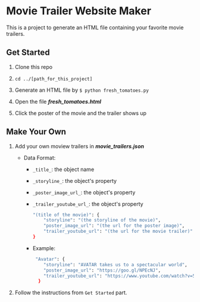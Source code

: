 # Movie Trailer Website Maker

This is a project to generate an HTML file containing your favorite movie trailers.

## Get Started

1. Clone this repo

2. `cd ../[path_for_this_project]`

3. Generate an HTML file by `$ python fresh_tomatoes.py`

4. Open the file **_fresh_tomatoes.html_**

5. Click the poster of the movie and the trailer shows up

## Make Your Own

1. Add your own moview trailers in **_movie_trailers.json_**

    * Data Format:

        * `_title_`: the object name
        * `_storyline_`: the object's property
        * `_poster_image_url_`: the object's property
        * `_trailer_youtube_url_`: the object's property

            ```sh
            "(title of the movie)": {
                "storyline": "(the storyline of the movie)",
                "poster_image_url": "(the url for the poster image)",
                "trailer_youtube_url": "(the url for the movie trailer)"
            }
            ```
        * Example:

            ```sh
             "Avatar": {
                "storyline": "AVATAR takes us to a spectacular world",
                "poster_image_url": "https://goo.gl/NPEcNJ",
                "trailer_youtube_url": "https://www.youtube.com/watch?v=5PSNL1qE6VY"
              }
            ```

2. Follow the instructions from `Get Started` part.